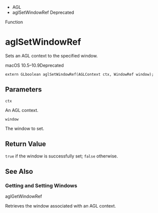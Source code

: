 

- AGL
-  aglSetWindowRef Deprecated

Function

# aglSetWindowRef

Sets an AGL context to the specified window.

macOS 10.5–10.9Deprecated

``` source
extern GLboolean aglSetWindowRef(AGLContext ctx, WindowRef window);
```

## Parameters 

`ctx`  

An AGL context.

`window`  

The window to set.

## Return Value

`true` if the window is successfully set; `false` otherwise.

## See Also

### Getting and Setting Windows

aglGetWindowRef

Retrieves the window associated with an AGL context.

